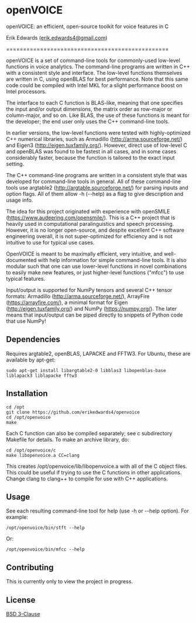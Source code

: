 # openVOICE

openVOICE: an efficient, open-source toolkit for voice features in C

Erik Edwards (erik.edwards4@gmail.com)

================================================

openVOICE is a set of command-line tools for commonly-used low-level functions in voice analytics.
The command-line programs are written in C++ with a consistent style and interface.
The low-level functions themselves are written in C, using openBLAS for best performance.
Note that this same code could be compiled with Intel MKL for a slight performance boost on Intel processors.

The interface to each C function is BLAS-like, meaning that one specifies the input and/or output dimensions,
the matrix order as row-major or column-major, and so on. Like BLAS, the use of these functions is
meant for the developer; the end user only uses the C++ command-line tools.

In earlier versions, the low-level functions were tested with highly-optimized C++ numerical libraries,
such as Armadillo (http://arma.sourceforge.net/) and Eigen3 (http://eigen.tuxfamily.org/).
However, direct use of low-level C and openBLAS was found to be fastest in all cases,
and in some cases considerably faster, because the function is tailored to the exact input setting.

The C++ command-line programs are written in a consistent style that was developed for command-line tools in general.
All of these command-line tools use argtable2 (http://argtable.sourceforge.net/) for parsing
inputs and option flags. All of them allow -h (--help) as a flag to give description and usage info.

The idea for this project originated with experience with openSMILE (https://www.audeering.com/opensmile/).
This is a C++ project that is heavily used in computational paralinguistics and speech processing.
However, it is no longer open-source, and despite excellent C++ software engineering overall,
it is not super-optimized for efficiency and is not intuitive to use for typical use cases.

OpenVOICE is meant to be maximally efficient, very intuitive, and well-documented with help information for
simple command-line tools. It is also modular such that one can use lower-level functions in novel
combinations to easily make new features, or just higher-level functions ("mfcc") to use typical features.

Input/output is supported for NumPy tensors and several C++ tensor formats:
Armadillo (http://arma.sourceforge.net/), ArrayFire (https://arrayfire.com/), a minimal format
for Eigen (http://eigen.tuxfamily.org/) and NumPy (https://numpy.org/).
The later means that input/output can be piped directly to snippets of Python code that use NumPy!


## Dependencies
Requires argtable2, openBLAS, LAPACKE and FFTW3.
For Ubuntu, these are available by apt-get:
```
sudo apt-get install libargtable2-0 libblas3 libopenblas-base liblapack3 liblapacke fftw3
```


## Installation
```
cd /opt
git clone https://github.com/erikedwards4/openvoice
cd /opt/openvoice
make
```

Each C function can also be compiled separately; see c subdirectory Makefile for details.
To make an archive library, do:
```
cd /opt/openvoice/c
make libopenvoice.a CC=clang
```
This creates /opt/openvoice/lib/libopenvoice.a with all of the C object files.
This could be useful if trying to use the C functions in other applications.
Change clang to clang++ to compile for use with C++ applications.


## Usage
See each resulting command-line tool for help (use -h or --help option).
For example:
```
/opt/openvoice/bin/stft --help
```
Or:
```
/opt/openvoice/bin/mfcc --help
```


## Contributing
This is currently only to view the project in progress.


## License
[BSD 3-Clause](https://choosealicense.com/licenses/bsd-3-clause/)

